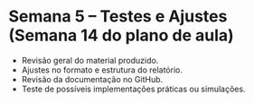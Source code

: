 # Semana 5 – Testes e Ajustes (Semana 14 do plano de aula)
- Revisão geral do material produzido. 
- Ajustes no formato e estrutura do relatório. 
- Revisão da documentação no GitHub. 
- Teste de possíveis implementações práticas ou simulações.

